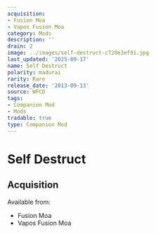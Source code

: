 ```yaml
---
acquisition:
- Fusion Moa
- Vapos Fusion Moa
category: Mods
description: ''
drain: 2
image: ../images/self-destruct-c720e3ef91.jpg
last_updated: '2025-09-17'
name: Self Destruct
polarity: madurai
rarity: Rare
release_date: '2013-09-13'
source: WFCD
tags:
- Companion Mod
- Mods
tradable: true
type: Companion Mod
---
```


# Self Destruct

## Acquisition

Available from:
- Fusion Moa
- Vapos Fusion Moa

